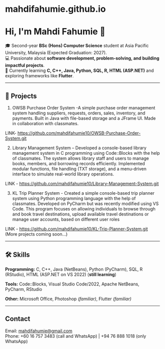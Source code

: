 # mahdifahumie.github.io
# Hi, I'm Mahdi Fahumie 👋  

🎓 Second-year **BSc (Hons) Computer Science** student at Asia Pacific University, Malaysia (Expected Graduation: 2027).  
💻 Passionate about **software development, problem-solving, and building impactful projects**.  
🌱 Currently learning **C, C++, Java, Python, SQL, R, HTML (ASP.NET)** and exploring frameworks like **Flutter**.  

---

## 🚀 Projects
1. OWSB Purchase Order System -A simple purchase order management system handling suppliers, requests, orders, sales, inventory, and payments. Built in Java with file-based storage and a JFrame UI. Made in collaboration with classmates.

LINK- https://github.com/mahdifahumie10/OWSB-Purchase-Order-System.git

2. Library Management System – Developed a console-based library management system in C programming using Code::Blocks with the help of classmates. The system allows library staff and users to manage books, members, and borrowing records efficiently. Implemented modular functions, file handling (TXT storage), and a menu-driven interface to simulate real-world library operations.

LINK - https://github.com/mahdifahumie10/Library-Management-System.git

3. KL Trip Planner System - Created a simple console-based trip planner system using Python programming language with the help of classmates. Developed on PyCharm but was recently modified using VS Code. This program focuses on allowing individuals to browse through and book travel destinations, upload available travel destinations or manage user accounts, based on different user roles

LINK - https://github.com/mahdifahumie10/KL-Trip-Planner-System.git
(More projects coming soon...)

---

## 🛠 Skills
**Programming:** C, C++, Java (NetBeans), Python (PyCharm), SQL, R (RStudio), HTML (ASP.NET on VS 2022) (**still learning**)

**Tools:** Code::Blocks, Visual Studio Code/2022, Apache NetBeans, PyCharm, RStudio  

**Other:** Microsoft Office, Photoshop *(familiar)*, Flutter *(familiar)*  

---

## Contact
Email: [mahdifahumie@gmail.com](mailto:mahdifahumie@gmail.com)  
 Phone: +60 16 757 3483 (call and WhatsApp) | +94 76 888 1018 (only WhatsApp)
